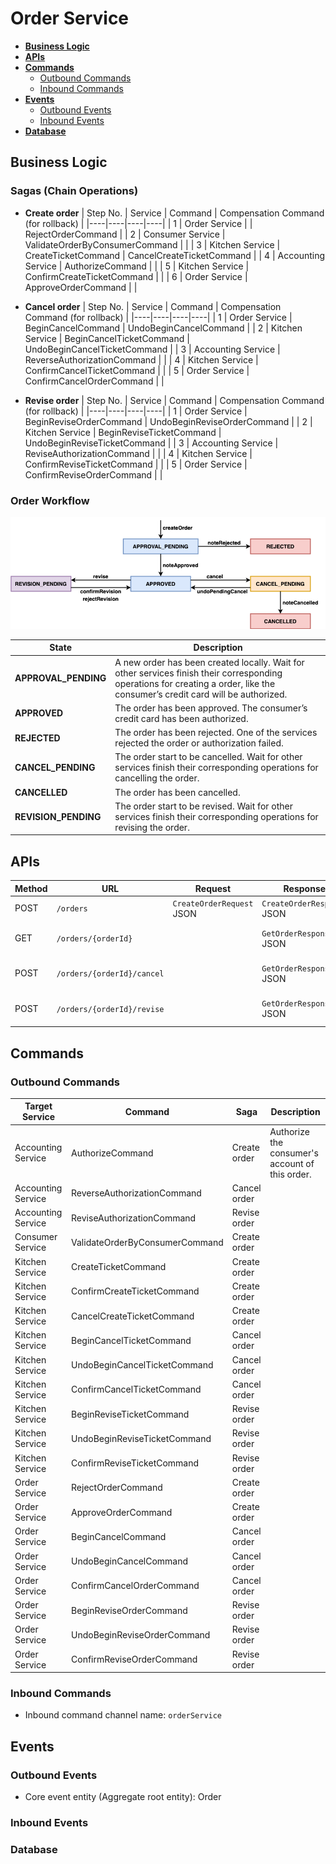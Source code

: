 # Order Service

- [**Business Logic**](#business-logic)
- [**APIs**](#apis)
- [**Commands**](#commands)
   - [Outbound Commands](#outbound-commands)
   - [Inbound Commands](#inbound-commands)
- [**Events**](#events)
   - [Outbound Events](#outbound-events)
   - [Inbound Events](#inbound-events)
- [**Database**](#database)

## Business Logic
### Sagas (Chain Operations)
- **Create order**
  | Step No. | Service | Command | Compensation Command (for rollback) | 
  |----|----|----|----|
  | 1 | Order Service | | RejectOrderCommand |
  | 2 | Consumer Service | ValidateOrderByConsumerCommand | |
  | 3 | Kitchen Service | CreateTicketCommand | CancelCreateTicketCommand |
  | 4 | Accounting Service | AuthorizeCommand | |
  | 5 | Kitchen Service | ConfirmCreateTicketCommand | |
  | 6 | Order Service | ApproveOrderCommand | |
  
- **Cancel order**
  | Step No. | Service | Command | Compensation Command (for rollback) | 
  |----|----|----|----|
  | 1 | Order Service | BeginCancelCommand | UndoBeginCancelCommand |
  | 2 | Kitchen Service | BeginCancelTicketCommand | UndoBeginCancelTicketCommand |
  | 3 | Accounting Service | ReverseAuthorizationCommand | |
  | 4 | Kitchen Service | ConfirmCancelTicketCommand | |
  | 5 | Order Service | ConfirmCancelOrderCommand | |

- **Revise order**
  | Step No. | Service | Command | Compensation Command (for rollback) | 
  |----|----|----|----|
  | 1 | Order Service | BeginReviseOrderCommand | UndoBeginReviseOrderCommand |
  | 2 | Kitchen Service | BeginReviseTicketCommand | UndoBeginReviseTicketCommand |
  | 3 | Accounting Service | ReviseAuthorizationCommand | |
  | 4 | Kitchen Service | ConfirmReviseTicketCommand | |
  | 5 | Order Service | ConfirmReviseOrderCommand | |

### Order Workflow
![](../diagrams/order_workflow.png)

| State | Description |
|----|----|
| **APPROVAL_PENDING** | A new order has been created locally. Wait for other services finish their corresponding operations for creating a order, like the consumer’s credit card will be authorized. |
| **APPROVED** | The order has been approved. The consumer’s credit card has been authorized. |
| **REJECTED** | The order has been rejected. One of the services rejected the order or authorization failed. |
| **CANCEL_PENDING** | The order start to be cancelled. Wait for other services finish their corresponding operations for cancelling the order. |
| **CANCELLED** | The order has been cancelled. |
| **REVISION_PENDING** | The order start to be revised. Wait for other services finish their corresponding operations for revising the order. |

## APIs

| Method | URL | Request | Response | Description | 
|----|----|----|----|----|
| POST | `/orders` | `CreateOrderRequest` JSON | `CreateOrderResponse` JSON | Add a new order. |
| GET | `/orders/{orderId}` | | `GetOrderResponse` JSON | Get an order by order ID. |
| POST | `/orders/{orderId}/cancel` | | `GetOrderResponse` JSON | Cancel an order by order ID. |
| POST | `/orders/{orderId}/revise` | | `GetOrderResponse` JSON | Revise an order by order ID. |

## Commands
### Outbound Commands

| Target Service | Command | Saga | Description |
|----|----|----|----|
| Accounting Service | AuthorizeCommand | Create order | Authorize the consumer's account of this order. |
| Accounting Service | ReverseAuthorizationCommand | Cancel order | |
| Accounting Service | ReviseAuthorizationCommand | Revise order | |
| Consumer Service | ValidateOrderByConsumerCommand | Create order | |
| Kitchen Service | CreateTicketCommand | Create order | |
| Kitchen Service | ConfirmCreateTicketCommand | Create order | |
| Kitchen Service | CancelCreateTicketCommand | Create order | |
| Kitchen Service | BeginCancelTicketCommand | Cancel order | |
| Kitchen Service | UndoBeginCancelTicketCommand | Cancel order | |
| Kitchen Service | ConfirmCancelTicketCommand | Cancel order | |
| Kitchen Service | BeginReviseTicketCommand | Revise order | |
| Kitchen Service | UndoBeginReviseTicketCommand | Revise order | |
| Kitchen Service | ConfirmReviseTicketCommand | Revise order | |
| Order Service | RejectOrderCommand | Create order | |
| Order Service | ApproveOrderCommand | Create order | |
| Order Service | BeginCancelCommand | Cancel order | |
| Order Service | UndoBeginCancelCommand | Cancel order | |
| Order Service | ConfirmCancelOrderCommand | Cancel order | |
| Order Service | BeginReviseOrderCommand | Revise order | |
| Order Service | UndoBeginReviseOrderCommand | Revise order | |
| Order Service | ConfirmReviseOrderCommand | Revise order | |

### Inbound Commands
- Inbound command channel name: `orderService`

## Events
### Outbound Events
- Core event entity (Aggregate root entity): Order 

### Inbound Events

### Database
